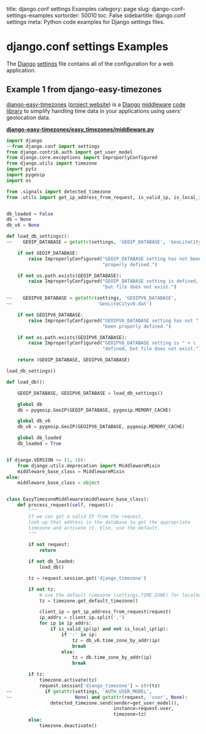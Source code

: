 title: django.conf settings Examples
category: page
slug: django-conf-settings-examples
sortorder: 50010
toc: False
sidebartitle: django.conf settings
meta: Python code examples for Django settings files.


# django.conf settings Examples
The [Django](/django.html) 
[settings](https://docs.djangoproject.com/en/dev/topics/settings/)
file contains all of the configuration for a web application.


## Example 1 from django-easy-timezones
[django-easy-timezones](https://github.com/Miserlou/django-easy-timezones)
([project website](https://www.gun.io/blog/django-easy-timezones))
is a [Django](/django.html) 
[middleware](https://docs.djangoproject.com/en/2.2/topics/http/middleware/)
[code library](https://pypi.org/project/django-easy-timezones/)
to simplify handling time data in your applications using
users' geolocation data.

[**django-easy-timezones/easy_timezones/middleware.py**](https://github.com/Miserlou/django-easy-timezones/blob/master/easy_timezones/middleware.py)

```python
import django
~~from django.conf import settings
from django.contrib.auth import get_user_model
from django.core.exceptions import ImproperlyConfigured
from django.utils import timezone
import pytz
import pygeoip
import os

from .signals import detected_timezone
from .utils import get_ip_address_from_request, is_valid_ip, is_local_ip


db_loaded = False
db = None
db_v6 = None

def load_db_settings():
~~    GEOIP_DATABASE = getattr(settings, 'GEOIP_DATABASE', 'GeoLiteCity.dat')

    if not GEOIP_DATABASE:
        raise ImproperlyConfigured("GEOIP_DATABASE setting has not been " + \
                                   "properly defined.")

    if not os.path.exists(GEOIP_DATABASE):
        raise ImproperlyConfigured("GEOIP_DATABASE setting is defined, " + \
                                   "but file does not exist.")

~~    GEOIPV6_DATABASE = getattr(settings, 'GEOIPV6_DATABASE', 
~~                               'GeoLiteCityv6.dat')

    if not GEOIPV6_DATABASE:
        raise ImproperlyConfigured("GEOIPV6_DATABASE setting has not " + \
                                   "been properly defined.")

    if not os.path.exists(GEOIPV6_DATABASE):
        raise ImproperlyConfigured("GEOIPV6_DATABASE setting is " + \
                                   "defined, but file does not exist.")

    return (GEOIP_DATABASE, GEOIPV6_DATABASE)

load_db_settings()

def load_db():

    GEOIP_DATABASE, GEOIPV6_DATABASE = load_db_settings()

    global db
    db = pygeoip.GeoIP(GEOIP_DATABASE, pygeoip.MEMORY_CACHE)

    global db_v6
    db_v6 = pygeoip.GeoIP(GEOIPV6_DATABASE, pygeoip.MEMORY_CACHE)

    global db_loaded
    db_loaded = True


if django.VERSION >= (1, 10):
    from django.utils.deprecation import MiddlewareMixin
    middleware_base_class = MiddlewareMixin
else:
    middleware_base_class = object


class EasyTimezoneMiddleware(middleware_base_class):
    def process_request(self, request):
        """
        If we can get a valid IP from the request,
        look up that address in the database to get the appropriate 
        timezone and activate it. Else, use the default.
        """

        if not request:
            return

        if not db_loaded:
            load_db()

        tz = request.session.get('django_timezone')

        if not tz:
            # use the default timezone (settings.TIME_ZONE) for localhost
            tz = timezone.get_default_timezone()

            client_ip = get_ip_address_from_request(request)
            ip_addrs = client_ip.split(',')
            for ip in ip_addrs:
                if is_valid_ip(ip) and not is_local_ip(ip):
                    if ':' in ip:
                        tz = db_v6.time_zone_by_addr(ip)
                        break
                    else:
                        tz = db.time_zone_by_addr(ip)
                        break

        if tz:
            timezone.activate(tz)
            request.session['django_timezone'] = str(tz)
~~            if getattr(settings, 'AUTH_USER_MODEL', 
~~                       None) and getattr(request, 'user', None):
                detected_timezone.send(sender=get_user_model(), 
                                       instance=request.user, 
                                       timezone=tz)
        else:
            timezone.deactivate()
```

